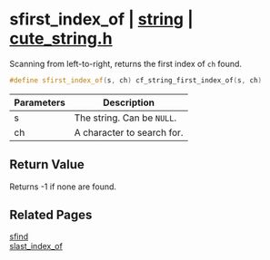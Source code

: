 # sfirst_index_of | [string](https://github.com/RandyGaul/cute_framework/blob/master/docs/string_readme.md) | [cute_string.h](https://github.com/RandyGaul/cute_framework/blob/master/include/cute_string.h)

Scanning from left-to-right, returns the first index of `ch` found.

```cpp
#define sfirst_index_of(s, ch) cf_string_first_index_of(s, ch)
```

Parameters | Description
--- | ---
s | The string. Can be `NULL`.
ch | A character to search for.

## Return Value

Returns -1 if none are found.

## Related Pages

[sfind](https://github.com/RandyGaul/cute_framework/blob/master/docs/string/sfind.md)  
[slast_index_of](https://github.com/RandyGaul/cute_framework/blob/master/docs/string/slast_index_of.md)  
